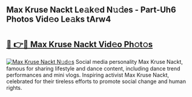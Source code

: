 ## Max Kruse Nackt Le𝚊k𝚎d N𝚞𝚍es - Part-Uh6 Photos Vid𝚎o Le𝚊ks tArw4

# <h2><a href="http://fbap9mh.evod.top/?m=Max+Kruse+Nackt">🔗 👉🔴 Max Kruse Nackt Vid𝚎o Ph𝚘t𝚘s</a></h2>

[![Max Kruse Nackt N𝚞d𝚎s](https://i.imgur.com/8V9OHl7.gif)](http://fbap9mh.evod.top/?m=Max+Kruse+Nackt)
Social media personality Max Kruse Nackt, famous for sharing lifestyle and dance content, including dance trend performances and mini vlogs. Inspiring activist Max Kruse Nackt, celebrated for their tireless efforts to promote social change and human rights. 
